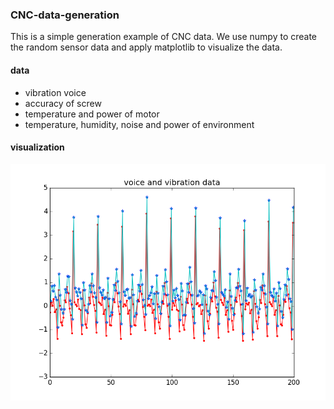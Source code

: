 ### CNC-data-generation

This is a simple generation example of CNC data. We use numpy to create the random sensor data and apply matplotlib to visualize the data.

#### data
* vibration voice
* accuracy of screw
* temperature and power of motor
* temperature, humidity, noise and power of environment

#### visualization

![image](https://github.com/dongdonghy/data-gv/raw/master/image/data_result.png)
